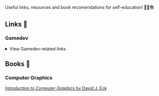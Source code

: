 Useful links, resources and book recomendations for self-education! 🐱‍💻📚

## Links 🌠

### Gamedev

<details>
  <summary>View Gamedev-related links</summary>
  <a href="https://www.sfml-dev.org/learn.php">Learn SFML</a>
</details>

## Books 📙

### Computer Graphics

[*Introduction to Computer Graphics* by David J. Eck](http://math.hws.edu/graphicsbook/index.html)
